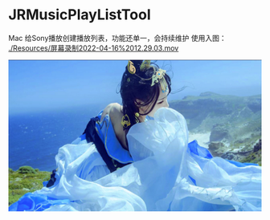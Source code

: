 # JRMusicPlayListTool
Mac 给Sony播放创建播放列表，功能还单一，会持续维护
使用入图：
[./Resources/屏幕录制2022-04-16%2012.29.03.mov](./Resources/屏幕录制2022-04-16%2012.29.03.mov)

![](./Resources/1.jpg)

